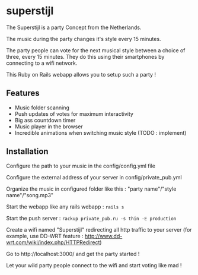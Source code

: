 superstijl
==========

The Superstijl is a party Concept from the Netherlands.

The music during the party changes it's style every 15 minutes.

The party people can vote for the next musical style between a choice of three, every 15 minutes.
They do this using their smartphones by connecting to a wifi network.

This Ruby on Rails webapp allows you to setup such a party !

Features
--------

- Music folder scanning
- Push updates of votes for maximum interactivity
- Big ass countdown timer
- Music player in the browser
- Incredible animations when switching music style (TODO : implement)

Installation
------------

Configure the path to your music in the config/config.yml file

Configure the external address of your server in config/private_pub.yml

Organize the music in configured folder like this :
"party name"/"style name"/"song.mp3"

Start the webapp like any rails webapp : ```rails s```

Start the push server : ```rackup private_pub.ru -s thin -E production```

Create a wifi named "Superstijl" redirecting all http traffic to your server (for example, use DD-WRT feature : http://www.dd-wrt.com/wiki/index.php/HTTPRedirect)

Go to http://localhost:3000/ and get the party started !

Let your wild party people connect to the wifi and start voting like mad !

